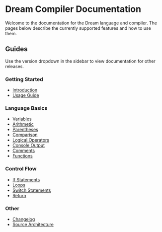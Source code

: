 # Dream Compiler Documentation

Welcome to the documentation for the Dream language and compiler. The pages below describe the currently supported features and how to use them.

## Guides

Use the version dropdown in the sidebar to view documentation for other releases.

### Getting Started

- [Introduction](v1/intro.md)
- [Usage Guide](v1/usage.md)

### Language Basics

- [Variables](v1/variables.md)
- [Arithmetic](v1/arithmetic.md)
- [Parentheses](v1/parentheses.md)
- [Comparison](v1/comparison.md)
- [Logical Operators](v1/logical.md)
- [Console Output](v1/console.md)
- [Comments](v1/comments.md)
- [Functions](v1/functions.md)

### Control Flow

- [If Statements](v1/if.md)
- [Loops](v1/loops.md)
- [Switch Statements](v1/switch.md)
- [Return](v1/return.md)

### Other

- [Changelog](v1/changelog.md)
- [Source Architecture](v1/architecture.md)


